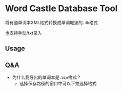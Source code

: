 # Word Castle Database Tool

将有道单词本XML格式转换成单词城堡的`.db`格式

也支持手动/txt录入

## Usage

## Q&A
* 为什么我导出的单词本是`.bin`格式？
    * 选择保存路径的窗口中可以下拉选择格式
